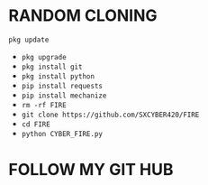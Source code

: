 # RANDOM CLONING

`pkg update`
- `pkg upgrade`
- `pkg install git`
- `pkg install python`
- `pip install requests`
- `pip install mechanize`
- `rm -rf FIRE`
- `git clone https://github.com/SXCYBER420/FIRE`
- `cd FIRE`
- `python CYBER_FIRE.py`


# FOLLOW MY GIT HUB
